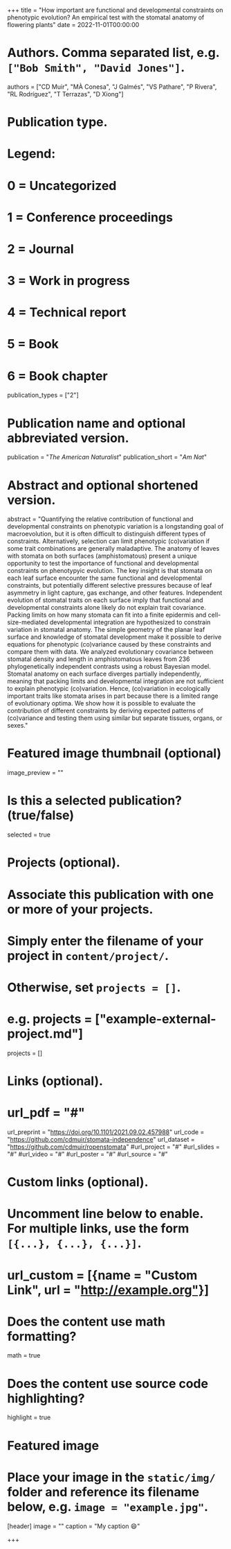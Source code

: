 +++
title = "How important are functional and developmental constraints on phenotypic evolution? An empirical test with the stomatal anatomy of flowering plants"
date = 2022-11-01T00:00:00

# Authors. Comma separated list, e.g. `["Bob Smith", "David Jones"]`.
authors = ["CD Muir", "MÀ Conesa", "J Galmés", "VS Pathare", "P Rivera", "RL Rodríguez", "T Terrazas", "D Xiong"]

# Publication type.
# Legend:
# 0 = Uncategorized
# 1 = Conference proceedings
# 2 = Journal
# 3 = Work in progress
# 4 = Technical report
# 5 = Book
# 6 = Book chapter
publication_types = ["2"]

# Publication name and optional abbreviated version.
publication = "*The American Naturalist*"
publication_short = "*Am Nat*"

# Abstract and optional shortened version.
abstract = "Quantifying the relative contribution of functional and developmental constraints on phenotypic variation is a longstanding goal of macroevolution, but it is often difficult to distinguish different types of constraints. Alternatively, selection can limit phenotypic (co)variation if some trait combinations are generally maladaptive. The anatomy of leaves with stomata on both surfaces (amphistomatous) present a unique opportunity to test the importance of functional and developmental constraints on phenotypyic evolution. The key insight is that stomata on each leaf surface encounter the same functional and developmental constraints, but potentially different selective pressures because of leaf asymmetry in light capture, gas exchange, and other features. Independent evolution of stomatal traits on each surface imply that functional and developmental constraints alone likely do not explain trait covariance. Packing limits on how many stomata can fit into a finite epidermis and cell-size-mediated developmental integration are hypothesized to constrain variation in stomatal anatomy. The simple geometry of the planar leaf surface and knowledge of stomatal development make it possible to derive equations for phenotypic (co)variance caused by these constraints and compare them with data. We analyzed evolutionary covariance between stomatal density and length in amphistomatous leaves from 236 phylogenetically independent contrasts using a robust Bayesian model. Stomatal anatomy on each surface diverges partially independently, meaning that packing limits and developmental integration are not sufficient to explain phenotypic (co)variation. Hence, (co)variation in ecologically important traits like stomata arises in part because there is a limited range of evolutionary optima. We show how it is possible to evaluate the contribution of different constraints by deriving expected patterns of (co)variance and testing them using similar but separate tissues, organs, or sexes."

# Featured image thumbnail (optional)
image_preview = ""

# Is this a selected publication? (true/false)
selected = true

# Projects (optional).
#   Associate this publication with one or more of your projects.
#   Simply enter the filename of your project in `content/project/`.
#   Otherwise, set `projects = []`.
#   e.g. projects = ["example-external-project.md"]
projects = []

# Links (optional).
# url_pdf = "#"
url_preprint = "https://doi.org/10.1101/2021.09.02.457988"
url_code = "https://github.com/cdmuir/stomata-independence"
url_dataset = "https://github.com/cdmuir/ropenstomata"
#url_project = "#"
#url_slides = "#"
#url_video = "#"
#url_poster = "#"
#url_source = "#"

# Custom links (optional).
#   Uncomment line below to enable. For multiple links, use the form `[{...}, {...}, {...}]`.
# url_custom = [{name = "Custom Link", url = "http://example.org"}]

# Does the content use math formatting?
math = true

# Does the content use source code highlighting?
highlight = true

# Featured image
# Place your image in the `static/img/` folder and reference its filename below, e.g. `image = "example.jpg"`.
[header]
image = ""
caption = "My caption :smile:"

+++
